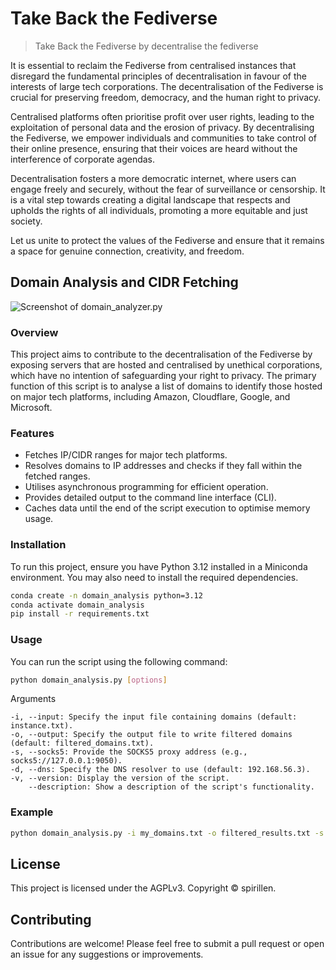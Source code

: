 # Take Back the Fediverse

> Take Back the Fediverse by decentralise the fediverse

It is essential to reclaim the Fediverse from centralised instances that disregard the fundamental principles of decentralisation in favour of the interests of large tech corporations. The decentralisation of the Fediverse is crucial for preserving freedom, democracy, and the human right to privacy.

Centralised platforms often prioritise profit over user rights, leading to the exploitation of personal data and the erosion of privacy. By decentralising the Fediverse, we empower individuals and communities to take control of their online presence, ensuring that their voices are heard without the interference of corporate agendas. 

Decentralisation fosters a more democratic internet, where users can engage freely and securely, without the fear of surveillance or censorship. It is a vital step towards creating a digital landscape that respects and upholds the rights of all individuals, promoting a more equitable and just society.

Let us unite to protect the values of the Fediverse and ensure that it remains a space for genuine connection, creativity, and freedom.

## Domain Analysis and CIDR Fetching

![Screenshot of domain_analyzer.py](https://github.com/user-attachments/assets/96716029-4230-4b52-944f-301a4005bb6f)

### Overview

This project aims to contribute to the decentralisation of the Fediverse by exposing servers that are hosted and centralised by unethical corporations, which have no intention of safeguarding your right to privacy. The primary function of this script is to analyse a list of domains to identify those hosted on major tech platforms, including Amazon, Cloudflare, Google, and Microsoft.

### Features

- Fetches IP/CIDR ranges for major tech platforms.
- Resolves domains to IP addresses and checks if they fall within the fetched ranges.
- Utilises asynchronous programming for efficient operation.
- Provides detailed output to the command line interface (CLI).
- Caches data until the end of the script execution to optimise memory usage.

### Installation

To run this project, ensure you have Python 3.12 installed in a Miniconda environment. You may also need to install the required dependencies.

```bash
conda create -n domain_analysis python=3.12
conda activate domain_analysis
pip install -r requirements.txt
```
  
### Usage

You can run the script using the following command:

```bash
python domain_analysis.py [options]
```

Arguments

    -i, --input: Specify the input file containing domains (default: instance.txt).
    -o, --output: Specify the output file to write filtered domains (default: filtered_domains.txt).
    -s, --socks5: Provide the SOCKS5 proxy address (e.g., socks5://127.0.0.1:9050).
    -d, --dns: Specify the DNS resolver to use (default: 192.168.56.3).
    -v, --version: Display the version of the script.
        --description: Show a description of the script's functionality.

### Example

```bash
python domain_analysis.py -i my_domains.txt -o filtered_results.txt -s socks5://127.0.0.1:9050
```

## License

This project is licensed under the AGPLv3. Copyright © spirillen.

## Contributing

Contributions are welcome! Please feel free to submit a pull request or open an issue for any suggestions or improvements.